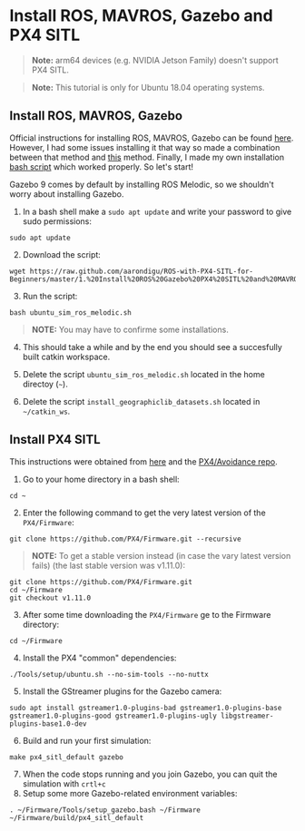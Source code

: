 # Install ROS, MAVROS, Gazebo and PX4 SITL

> **Note:** arm64 devices (e.g. NVIDIA Jetson Family) doesn't support PX4 SITL.

> **Note:** This tutorial is only for Ubuntu 18.04 operating systems.

## Install ROS, MAVROS, Gazebo
Official instructions for installing ROS, MAVROS, Gazebo can be found 
[here](https://dev.px4.io/master/en/setup/dev_env_linux_ubuntu.html). However, I had some issues installing it that way so made a combination between that method and [this](https://dev.px4.io/v1.9.0/en/setup/dev_env_linux_ubuntu.html) method. Finally, I made my own installation [bash script](https://raw.githubusercontent.com/aarondigu/ROS-with-PX4-SITL-for-Beginners/master/Install%20ROS%20Gazebo%20PX4%20SITL%20and%20MAVROS/ubuntu_sim_ros_melodic.sh) which worked properly. So let's start!

Gazebo 9 comes by default by installing ROS Melodic, so we shouldn't worry about installing Gazebo.

1. In a bash shell make a `sudo apt update` and write your password to give sudo permissions:

```
sudo apt update
```

2. Download the script:

```
wget https://raw.github.com/aarondigu/ROS-with-PX4-SITL-for-Beginners/master/1.%20Install%20ROS%20Gazebo%20PX4%20SITL%20and%20MAVROS/ubuntu_sim_ros_melodic.sh
```

3. Run the script:

```
bash ubuntu_sim_ros_melodic.sh
```
> **NOTE:** You may have to confirme some installations.

4. This should take a while and by the end you should see a succesfully built catkin workspace.

5. Delete the script `ubuntu_sim_ros_melodic.sh` located in the home directoy (`~`).

6. Delete the script `install_geographiclib_datasets.sh` located in `~/catkin_ws`.

## Install PX4 SITL
This instructions were obtained from [here](https://dev.px4.io/master/en/setup/building_px4.html) and the [PX4/Avoidance repo](https://github.com/PX4/avoidance).

1. Go to your home directory in a bash shell:

```
cd ~
```

2. Enter the following command to get the very latest version of the `PX4/Firmware`:

```
git clone https://github.com/PX4/Firmware.git --recursive
```
> **NOTE:** To get a stable version instead (in case the vary latest version fails) (the last stable version was v1.11.0):

```
git clone https://github.com/PX4/Firmware.git
cd ~/Firmware
git checkout v1.11.0

```

3. After some time downloading the `PX4/Firmware` ge to the Firmware directory:

```
cd ~/Firmware
```

4. Install the PX4 "common" dependencies:

```
./Tools/setup/ubuntu.sh --no-sim-tools --no-nuttx
```

5. Install the GStreamer plugins for the Gazebo camera:

```
sudo apt install gstreamer1.0-plugins-bad gstreamer1.0-plugins-base gstreamer1.0-plugins-good gstreamer1.0-plugins-ugly libgstreamer-plugins-base1.0-dev
```

6. Build and run your first simulation:

```
make px4_sitl_default gazebo

```

7. When the code stops running and you join Gazebo, you can quit the simulation with `crtl+c`
8. Setup some more Gazebo-related environment variables:

```
. ~/Firmware/Tools/setup_gazebo.bash ~/Firmware ~/Firmware/build/px4_sitl_default

```

